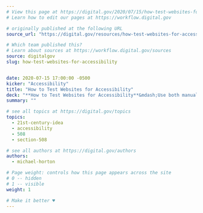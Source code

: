 ```yaml
---
# View this page at https://digital.gov/2020/07/15/how-test-websites-for-accessibility
# Learn how to edit our pages at https://workflow.digital.gov

# originally published at the following URL
source_url: "https://digital.gov/resources/how-test-websites-for-accessibility/"

# Which team published this?
# Learn about sources at https://workflow.digital.gov/sources
source: digitalgov
slug: how-test-websites-for-accessibility


date: 2020-07-15 17:00:00 -0500
kicker: "Accessibility"
title: "How to Test Websites for Accessibility"
deck: "**How to Test Websites for Accessibility**&mdash;Use both manual and automated testing methods to create accessible websites."
summary: ""

# see all topics at https://digital.gov/topics
topics: 
  - 21st-century-idea
  - accessibility
  - 508
  - section-508

# see all authors at https://digital.gov/authors
authors: 
  - michael-horton

# Page weight: controls how this page appears across the site
# 0 -- hidden
# 1 -- visible
weight: 1

# Make it better ♥
---
```


